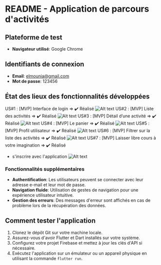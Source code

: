 # README - Application de parcours d'activités

## Plateforme de test
- **Navigateur utilisé**: Google Chrome

## Identifiants de connexion
- **Email**: elmounia@gmail.com
- **Mot de passe**: 123456

## État des lieux des fonctionnalités développées

US#1 : [MVP] Interface de login => ✔️ Réalisé
![Alt text](<Capture d’écran 2024-03-15 à 00.59.23.png>)
US#2 : [MVP] Liste des activités => ✔️ Réalisé
![Alt text](<Capture d’écran 2024-03-15 à 01.01.06.png>)
US#3 : [MVP] Détail d’une activité => ✔️ Réalisé
![Alt text](<Capture d’écran 2024-03-15 à 01.01.49-1.png>)
US#4 : [MVP] Le panier => ✔️ Réalisé
![Alt text](<Capture d’écran 2024-03-15 à 01.03.56.png>)
US#5 : [MVP] Profil utilisateur => ✔️ Réalisé
![Alt text](<Capture d’écran 2024-03-15 à 01.08.30.png>)
US#6 : [MVP] Filtrer sur la liste des activités => ✔️ Réalisé
![Alt text](<Capture d’écran 2024-03-15 à 01.01.49.png>)
US#7 : [MVP] Laisser libre cours à votre imagination => ✔️ Réalisé
 + s'inscrire avec l'application
 ![Alt text](<Capture d’écran 2024-03-15 à 01.00.24.png>)


### Fonctionnalités supplémentaires
- **Authentification**: Les utilisateurs peuvent se connecter avec leur adresse e-mail et leur mot de passe.
- **Navigation fluide**: Utilisation de gestes de navigation pour une expérience utilisateur intuitive.
- **Gestion des erreurs**: Des messages d'erreur sont affichés en cas de problème lors de la récupération des données.

## Comment tester l'application
1. Clonez le dépôt Git sur votre machine locale.
2. Assurez-vous d'avoir Flutter et Dart installés sur votre système.
3. Configurez votre projet Firebase et mettez à jour les clés d'API si nécessaire.
4. Exécutez l'application sur un émulateur ou un appareil physique en utilisant la commande `flutter run`.
